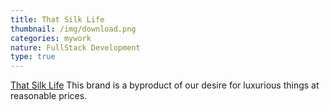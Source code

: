 ```yaml
---
title: That Silk Life
thumbnail: /img/download.png
categories: mywork
nature: FullStack Development
type: true
---
```

[ That Silk Life](https://develop.thatsilklife.com/) This brand is a byproduct of our desire for luxurious things at reasonable prices.